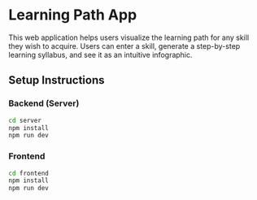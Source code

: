 # Learning Path App

This web application helps users visualize the learning path for any skill they wish to acquire. Users can enter a skill, generate a step-by-step learning syllabus, and see it as an intuitive infographic.


## Setup Instructions

### Backend (Server)
````bash
cd server
npm install
npm run dev
````
### Frontend

```bash
cd frontend
npm install
npm run dev
````
